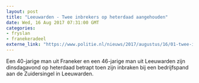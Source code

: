 ```yaml
---
layout: post
title: "Leeuwarden - Twee inbrekers op heterdaad aangehouden"
date: Wed, 16 Aug 2017 07:31:00 GMT
categories: 
- fryslan 
- franekeradeel 
externe_link: "https://www.politie.nl/nieuws/2017/augustus/16/01-twee-inbrekers-op-heterdaad-aangehouden.html"
---
```


Een 40-jarige man uit Franeker en een 46-jarige man uit Leeuwarden zijn dinsdagavond op heterdaad betrapt toen zijn inbraken bij een bedrijfspand aan de Zuidersingel in Leeuwarden.
